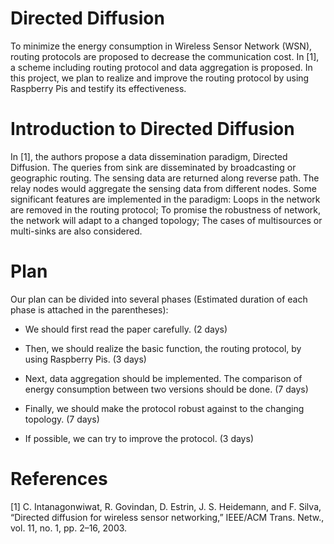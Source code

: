 # Directed Diffusion

To minimize the energy consumption in Wireless Sensor Network (WSN), routing protocols are proposed to decrease the communication cost. In [1], a scheme including routing protocol and data aggregation is proposed. In this project, we plan to realize and improve the routing protocol by using Raspberry Pis and testify its effectiveness. 

# Introduction to Directed Diffusion

In [1], the authors propose a data dissemination paradigm, Directed Diffusion.
The queries from sink are disseminated by broadcasting or geographic routing.
The sensing data are returned along reverse path. The relay nodes would
aggregate the sensing data from different nodes.
Some significant features are implemented in the paradigm: Loops in the
network are removed in the routing protocol; To promise the robustness of
network, the network will adapt to a changed topology; The cases of multisources
or multi-sinks are also considered.

# Plan

Our plan can be divided into several phases (Estimated duration of each phase
is attached in the parentheses):

- We should first read the paper carefully. (2 days)

- Then, we should realize the basic function, the routing protocol, by using
Raspberry Pis. (3 days)

- Next, data aggregation should be implemented. The comparison of energy
consumption between two versions should be done. (7 days)

- Finally, we should make the protocol robust against to the changing topology.
(7 days)

- If possible, we can try to improve the protocol. (3 days)

# References

[1] C. Intanagonwiwat, R. Govindan, D. Estrin, J. S. Heidemann, and F. Silva,
“Directed diffusion for wireless sensor networking,” IEEE/ACM Trans.
Netw., vol. 11, no. 1, pp. 2–16, 2003.
